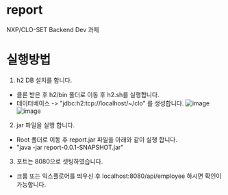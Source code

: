 # report
NXP/CLO-SET Backend Dev 과제

# 실행방법

1. h2 DB 설치를 합니다.
  - 클론 받은 후 h2/bin 폴더로 이동 후 h2.sh를 실행합니다.
  - 데이터베이스 -> "jdbc:h2:tcp://localhost/~/clo" 를 생성합니다.
![image](https://user-images.githubusercontent.com/52402303/208550048-e6ecc744-6659-47c7-b777-4632450e6b64.png)
![image](https://user-images.githubusercontent.com/52402303/208554734-6d85600d-cf1d-4f88-b3bd-0efc302614bd.png)


2. jar 파일을 실행 합니다.
  - Root 폴더로 이동 후 report.jar 파일을 아래와 같이 실행 합니다.
  - "java -jar report-0.0.1-SNAPSHOT.jar"

3. 포트는 8080으로 셋팅하였습니다.
  - 크롬 또는 익스플로어를 띄우신 후 localhost:8080/api/employee 하시면 확인이 가능합니다.


